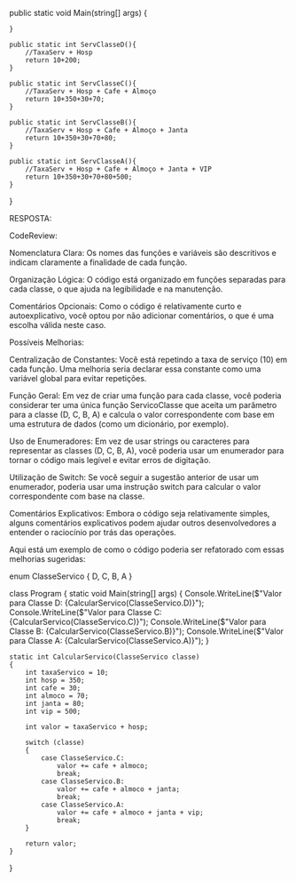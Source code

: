 public static void Main(string[] args)
    {

    }
    
    public static int ServClasseD(){
        //TaxaServ + Hosp
        return 10+200;
    }
    
    public static int ServClasseC(){
        //TaxaServ + Hosp + Cafe + Almoço
        return 10+350+30+70;
    }
    
    public static int ServClasseB(){
        //TaxaServ + Hosp + Cafe + Almoço + Janta
        return 10+350+30+70+80;
    }
    
    public static int ServClasseA(){
        //TaxaServ + Hosp + Cafe + Almoço + Janta + VIP
        return 10+350+30+70+80+500;
    }
}


RESPOSTA:

CodeReview:

Nomenclatura Clara: Os nomes das funções e variáveis são descritivos e indicam claramente a finalidade de cada função.

Organização Lógica: O código está organizado em funções separadas para cada classe, o que ajuda na legibilidade e na manutenção.

Comentários Opcionais: Como o código é relativamente curto e autoexplicativo, você optou por não adicionar comentários, o que é uma escolha válida neste caso.

Possíveis Melhorias:

Centralização de Constantes: Você está repetindo a taxa de serviço (10) em cada função. Uma melhoria seria declarar essa constante como uma variável global para evitar repetições.

Função Geral: Em vez de criar uma função para cada classe, você poderia considerar ter uma única função ServicoClasse que aceita um parâmetro para a classe (D, C, B, A) e calcula o valor correspondente com base em uma estrutura de dados (como um dicionário, por exemplo).

Uso de Enumeradores: Em vez de usar strings ou caracteres para representar as classes (D, C, B, A), você poderia usar um enumerador para tornar o código mais legível e evitar erros de digitação.

Utilização de Switch: Se você seguir a sugestão anterior de usar um enumerador, poderia usar uma instrução switch para calcular o valor correspondente com base na classe.

Comentários Explicativos: Embora o código seja relativamente simples, alguns comentários explicativos podem ajudar outros desenvolvedores a entender o raciocínio por trás das operações.

Aqui está um exemplo de como o código poderia ser refatorado com essas melhorias sugeridas:

enum ClasseServico
{
    D,
    C,
    B,
    A
}

class Program
{
    static void Main(string[] args)
    {
        Console.WriteLine($"Valor para Classe D: {CalcularServico(ClasseServico.D)}");
        Console.WriteLine($"Valor para Classe C: {CalcularServico(ClasseServico.C)}");
        Console.WriteLine($"Valor para Classe B: {CalcularServico(ClasseServico.B)}");
        Console.WriteLine($"Valor para Classe A: {CalcularServico(ClasseServico.A)}");
    }

    static int CalcularServico(ClasseServico classe)
    {
        int taxaServico = 10;
        int hosp = 350;
        int cafe = 30;
        int almoco = 70;
        int janta = 80;
        int vip = 500;

        int valor = taxaServico + hosp;

        switch (classe)
        {
            case ClasseServico.C:
                valor += cafe + almoco;
                break;
            case ClasseServico.B:
                valor += cafe + almoco + janta;
                break;
            case ClasseServico.A:
                valor += cafe + almoco + janta + vip;
                break;
        }

        return valor;
    }
}